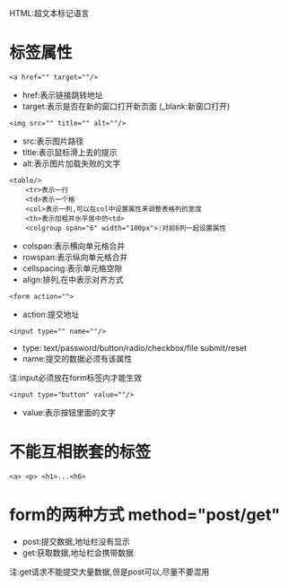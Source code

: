 HTML:超文本标记语言

# 标签属性
```
<a href="" target=""/>
```
- href:表示链接跳转地址
- target:表示是否在新的窗口打开新页面 (_blank:新窗口打开)

```
<img src="" title="" alt=""/>
```
- src:表示图片路径
- title:表示鼠标滑上去的提示
- alt:表示图片加载失败的文字

```
<table/>
	<tr>表示一行
	<td>表示一个格
	<col>表示一列,可以在col中设置属性来调整表格列的宽度
	<th>表示加粗并水平居中的<td>
	<colgroup span="6" width="100px">:对前6列一起设置属性
```
- colspan:表示横向单元格合并
- rowspan:表示纵向单元格合并
- cellspacing:表示单元格空隙
- align:排列,在<td></td>中表示对齐方式

```
<form action="">
```
- action:提交地址

```
<input type="" name=""/>
```
- type:
	text/password/button/radio/checkbox/file
	submit/reset
- name:提交的数据必须有该属性

注:input必须放在form标签内才能生效
```
<input type="button" value=""/>
```
- value:表示按钮里面的文字

# 不能互相嵌套的标签
```
<a> <p> <h1>...<h6>
```

# form的两种方式 method="post/get"
- post:提交数据,地址栏没有显示
- get:获取数据,地址栏会携带数据

注:get请求不能提交大量数据,但是post可以,尽量不要混用


